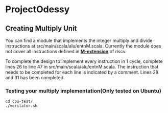 # ProjectOdessy
## Creating Multiply Unit
You can find a module that implements the integer multiply and divide instructions at src/main/scala/alu/entnM.scala. Currently the module does not cover all instructions defined in <a href="https://github.com/riscv/riscv-isa-manual/releases/download/Ratified-IMAFDQC/riscv-spec-20191213.pdf"><strong>M-extension</strong></a> of riscv.

To complete the design to implement every instruction in 1 cycle, complete lines 26 to line 47 in src/main/scala/alu/entnM.scala. The instruction that needs to be completed for each line is indicated by a comment. Lines 28 and 31 has been completed.

### Testing your multiply implementation(Only tested on Ubuntu)
```
cd cpu-test/
./verilator.sh
```
